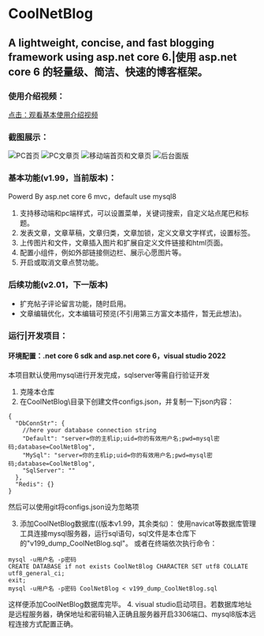 # CoolNetBlog

## A lightweight, concise, and fast blogging framework using asp.net core 6.|使用 asp.net core 6 的轻量级、简洁、快速的博客框架。

### 使用介绍视频：
[点击：观看基本使用介绍视频](https://www.bilibili.com/video/BV19S4y1F7zA?share_source=copy_web "好玩：独自开发的极简博客框架~全手写部署Linux|windows")

### 截图展示：
![PC首页](https://s2.loli.net/2022/02/27/zhpayQPRT3OF6xw.png)
![PC文章页](https://s2.loli.net/2022/02/27/quPsDoGChXUyJWQ.png)
![移动端首页和文章页](https://s2.loli.net/2022/02/27/Jvqc1wPImfloSnu.png)
![后台面版](https://s2.loli.net/2022/02/27/sE6Otn5rgNUcbLJ.png)

### 基本功能(v1.99，当前版本)：
Powerd By asp.net core 6 mvc，default use mysql8
1. 支持移动端和pc端样式，可以设置菜单，关键词搜索，自定义站点尾巴和标题。
2. 发表文章，文章草稿，文章归类，文章加锁，定义文章文字样式，设置标签。
3. 上传图片和文件，文章插入图片和扩展自定义文件链接和html页面。
4. 配置小组件，例如外部链接侧边栏、展示心愿图片等。
5. 开启或取消文章点赞功能。

### 后续功能(v2.01，下一版本)
- 扩充帖子评论留言功能，随时启用。
- 文章编辑优化，文本编辑可预览(不引用第三方富文本插件，暂无此想法)。

### 运行|开发项目：
#### 环境配置：.net core 6 sdk and asp.net core 6，visual studio 2022
本项目默认使用mysql进行开发完成，sqlserver等需自行验证开发
1. 克隆本仓库
2. 在CoolNetBlog\目录下创建文件configs.json，并复制一下json内容：
```
{
  "DbConnStr": {
    //here your database connection string
    "Default": "server=你的主机ip;uid=你的有效用户名;pwd=mysql密码;database=CoolNetBlog",
    "MySql": "server=你的主机ip;uid=你的有效用户名;pwd=mysql密码;database=CoolNetBlog",
    "SqlServer": ""
  },
  "Redis": {}
}
```
然后可以使用git将configs.json设为忽略项

3. 添加CoolNetBlog数据库((版本v1.99，其余类似)：
使用navicat等数据库管理工具连接mysql服务器，运行sql语句，sql文件是本仓库下的"v199_dump_CoolNetBlog.sql"。
或者在终端依次执行命令：
```
mysql -u用户名 -p密码
CREATE DATABASE if not exists CoolNetBlog CHARACTER SET utf8 COLLATE utf8_general_ci;
exit;
mysql -u用户名 -p密码 CoolNetBlog < v199_dump_CoolNetBlog.sql
```
这样便添加CoolNetBlog数据库完毕。
4. visual studio启动项目。若数据库地址是远程服务器，确保地址和密码输入正确且服务器开启3306端口、mysql8版本远程连接方式配置正确。

